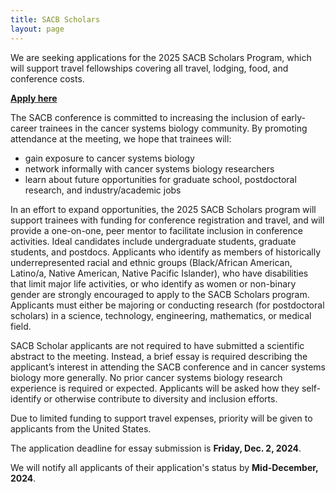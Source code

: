 ```yaml
---
title: SACB Scholars
layout: page
---
```


We are seeking applications for the 2025 SACB Scholars Program, which will support travel fellowships covering all travel, lodging, food, and conference costs.

**[Apply here](https://docs.google.com/forms/d/1TdMLVCdFDXc2Mt2SIGTuo3BPd-LrlujiinbvCdxLozc/edit)**

The SACB conference is committed to increasing the inclusion of early-career trainees in the cancer systems biology community. By promoting attendance at the meeting, we hope that trainees will:

+ gain exposure to cancer systems biology
+ network informally with cancer systems biology researchers
+ learn about future opportunities for graduate school, postdoctoral research, and industry/academic jobs

In an effort to expand opportunities, the 2025 SACB Scholars program will support trainees with funding for conference registration and travel, and will provide a one-on-one, peer mentor to facilitate inclusion in conference activities. Ideal candidates include undergraduate students, graduate students, and postdocs. Applicants who identify as members of historically underrepresented racial and ethnic groups (Black/African American, Latino/a, Native American, Native Pacific Islander), who have disabilities that limit major life activities, or who identify as women or non-binary gender are strongly encouraged to apply to the SACB Scholars program. Applicants must either be majoring or conducting research (for postdoctoral scholars) in a science, technology, engineering, mathematics, or medical field.

SACB Scholar applicants are not required to have submitted a scientific abstract to the meeting. Instead, a brief essay is required describing the applicant’s interest in attending the SACB conference and in cancer systems biology more generally. No prior cancer systems biology research experience is required or expected. Applicants will be asked how they self-identify or otherwise contribute to diversity and inclusion efforts.

Due to limited funding to support travel expenses, priority will be given to applicants from the United States.

The application deadline for essay submission is **Friday, Dec. 2, 2024**.

We will notify all applicants of their application's status by **Mid-December, 2024**.
